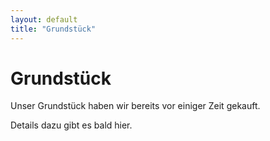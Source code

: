 ```yaml
---
layout: default
title: "Grundstück"
---
```


# Grundstück

Unser Grundstück haben wir bereits vor einiger Zeit gekauft.

Details dazu gibt es bald hier.

